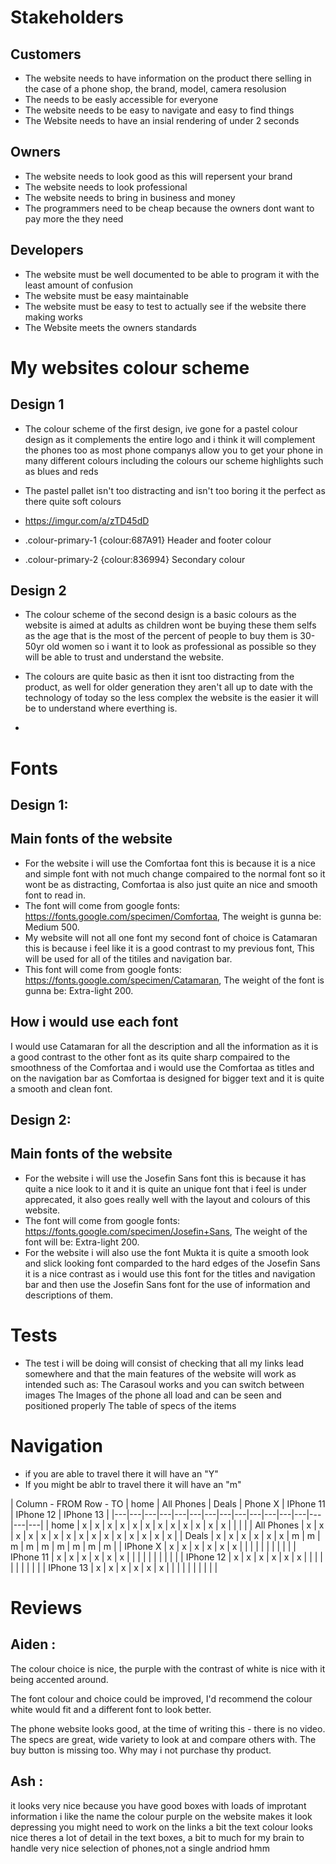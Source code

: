  # Stakeholders
## Customers
+ The website needs to have information on the product there selling in the case of a phone shop, the brand, model, camera resolusion
+ The needs to be easly accessible for everyone
+ The website needs to be easy to navigate and easy to find things
+ The Website needs to have an insial rendering of under 2 seconds

## Owners
+ The website needs to look good as this will repersent your brand
+ The website needs to look professional
+ The website needs to bring in business and money
+ The programmers need to be cheap because the owners dont want to pay more the they need

## Developers 
+ The website must be well documented to be able to program it with the least amount of confusion
+ The website must be easy maintainable
+ The website must be easy to test to actually see if the website there making works 
+ The Website meets the owners standards

# My websites colour scheme 
## Design 1
+ The colour scheme of the first design, ive gone for a pastel colour design as it complements the entire logo and i think it will complement the phones too as most phone companys allow you to get your phone in many different colours including the colours our scheme highlights such as blues and reds
+ The pastel pallet isn't too distracting and isn't too boring it the perfect as there quite soft colours 

+ https://imgur.com/a/zTD45dD

+ .colour-primary-1 {colour:687A91} Header and footer colour
+ .colour-primary-2 {colour:836994} Secondary colour

## Design 2
+ The colour scheme of the second design is a basic colours as the website is aimed at adults as children wont be buying these them selfs as the age that is the most of the percent of people to buy them is 30-50yr old women so i want it to look as professional as possible so they will be able to trust and understand the website.
+ The colours are quite basic as then it isnt too distracting from the product, as well for older generation they aren't all up to date with the technology of today so the less complex the website is the easier it will be to understand where everthing is. 

+ 

# Fonts
## Design 1: 
## Main fonts of the website
+ For the website i will use the Comfortaa font this is because it is a nice and simple font with not much change compaired to the normal font so it wont be as distracting, Comfortaa is also just quite an nice and smooth font to read in.     
+ The font will come from google fonts: https://fonts.google.com/specimen/Comfortaa,
The weight is gunna be: Medium 500.
+ My website will not all one font my second font of choice is Catamaran this is because i feel like it is a good contrast to my previous font, This will be used for all of the titiles and navigation bar. 
+ This font will come from google fonts: https://fonts.google.com/specimen/Catamaran, The weight of the font is gunna be: Extra-light 200. 
## How i would use each font
I would use Catamaran for all the description and all the information as it is a good contrast to the other font as its quite sharp compaired to the smoothness of the Comfortaa and i would use the Comfortaa as titles and on the navigation bar as Comfortaa is designed for bigger text and it is quite a smooth and clean font.
## Design 2:
## Main fonts of the website 
+ For the website i will use the Josefin Sans font this is because it has quite a nice look to it and it is quite an unique font that i feel is under apprecated, it also goes really well with the layout and colours of this website.
+ The font will come from google fonts: https://fonts.google.com/specimen/Josefin+Sans, The weight of the font will be: Extra-light 200.
+ For the website i will also use the font Mukta it is quite a smooth look and slick looking font comparded to the hard edges of the Josefin Sans it is a nice contrast as i would use this font for the titles and navigation bar and then use the Josefin Sans font for the use of information and descriptions of them.  

# Tests

+ The test i will be doing will consist of checking that all my links lead somewhere and that the main features of the website will work as intended such as:
The Carasoul works and you can switch between images
The Images of the phone all load and can be seen and positioned properly
The table of specs of the items

# Navigation

+ if you are able to travel there it will have an "Y"
+ If you might be ablr to travel there it will have an "m"

| Column - FROM Row - TO | home | All Phones | Deals | Phone X | IPhone 11 | IPhone 12 | IPhone 13 |
|---|---|---|---|---|---|---|---|---|---|---|---|---|---|---|---|
| home | x | x | x | x | x | x | x | x | x | x | x | x |  |  |  |
| All Phones | x | x | x | x | x | x | x | x | x | x | x | x | x | x | x |
| Deals | x | x | x | x | x | x | m | m | m | m | m | m | m | m | m |
| IPhone X | x | x | x | x | x | x |  |  |  |  |  |  |  |  |  |
| IPhone 11 | x | x | x | x | x | x |  |  |  |  |  |  |  |  |  |
| IPhone 12 | x | x | x | x | x | x |  |  |  |  |  |  |  |  |  |
| IPhone 13 | x | x | x | x | x | x |  |  |  |  |  |  |  |  |  |

# Reviews
## Aiden : 
The colour choice is nice, the purple with the contrast of white is nice with it being accented around.

The font colour and choice could be improved, I'd recommend the colour white would fit and a different font to look better.

The phone website looks good, at the time of writing this - there is no video. The specs are great, wide variety to look at and compare others with. The buy button is missing too. Why may i not purchase thy product.

## Ash :
it looks very nice because you have good boxes with loads of improtant information
i like the name
the colour purple on the website makes it look depressing
you might need to work on the links a bit
the text colour looks nice
theres a lot of detail in the text boxes, a bit to much for my brain to handle
very nice selection of phones,not a single andriod hmm
  


 
